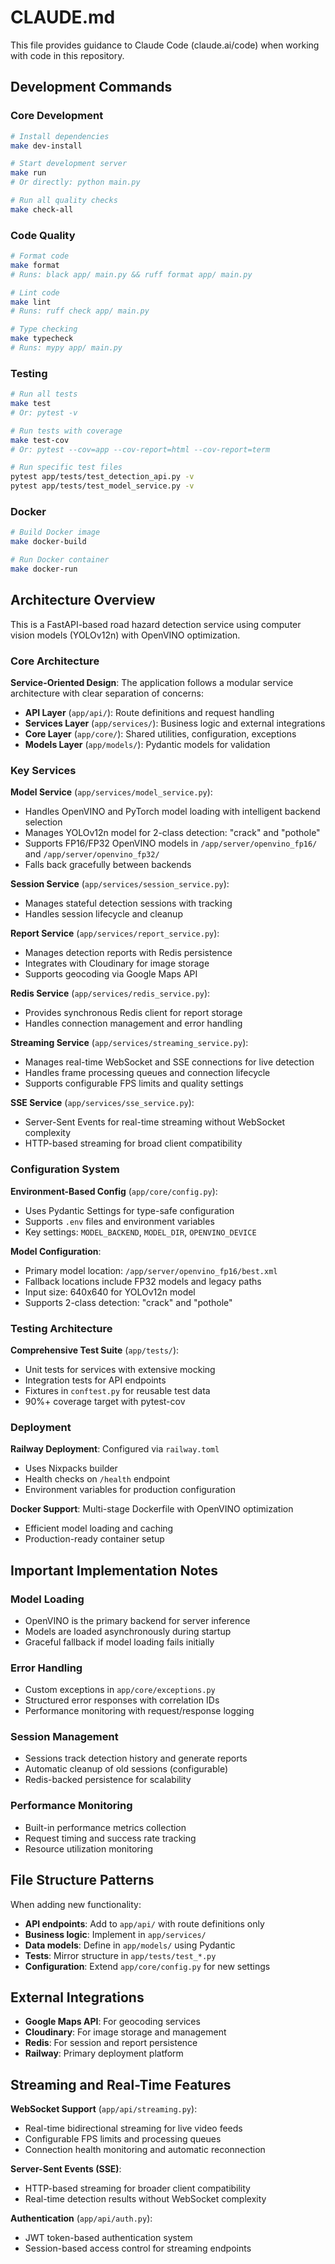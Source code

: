 # CLAUDE.md

This file provides guidance to Claude Code (claude.ai/code) when working with code in this repository.

## Development Commands

### Core Development
```bash
# Install dependencies
make dev-install

# Start development server
make run
# Or directly: python main.py

# Run all quality checks
make check-all
```

### Code Quality
```bash
# Format code
make format
# Runs: black app/ main.py && ruff format app/ main.py

# Lint code  
make lint
# Runs: ruff check app/ main.py

# Type checking
make typecheck
# Runs: mypy app/ main.py
```

### Testing
```bash
# Run all tests
make test
# Or: pytest -v

# Run tests with coverage
make test-cov
# Or: pytest --cov=app --cov-report=html --cov-report=term

# Run specific test files
pytest app/tests/test_detection_api.py -v
pytest app/tests/test_model_service.py -v
```

### Docker
```bash
# Build Docker image
make docker-build

# Run Docker container
make docker-run
```

## Architecture Overview

This is a FastAPI-based road hazard detection service using computer vision models (YOLOv12n) with OpenVINO optimization.

### Core Architecture

**Service-Oriented Design**: The application follows a modular service architecture with clear separation of concerns:

- **API Layer** (`app/api/`): Route definitions and request handling
- **Services Layer** (`app/services/`): Business logic and external integrations  
- **Core Layer** (`app/core/`): Shared utilities, configuration, exceptions
- **Models Layer** (`app/models/`): Pydantic models for validation

### Key Services

**Model Service** (`app/services/model_service.py`): 
- Handles OpenVINO and PyTorch model loading with intelligent backend selection
- Manages YOLOv12n model for 2-class detection: "crack" and "pothole"
- Supports FP16/FP32 OpenVINO models in `/app/server/openvino_fp16/` and `/app/server/openvino_fp32/`
- Falls back gracefully between backends

**Session Service** (`app/services/session_service.py`):
- Manages stateful detection sessions with tracking
- Handles session lifecycle and cleanup

**Report Service** (`app/services/report_service.py`):
- Manages detection reports with Redis persistence
- Integrates with Cloudinary for image storage
- Supports geocoding via Google Maps API

**Redis Service** (`app/services/redis_service.py`):
- Provides synchronous Redis client for report storage
- Handles connection management and error handling

**Streaming Service** (`app/services/streaming_service.py`):
- Manages real-time WebSocket and SSE connections for live detection
- Handles frame processing queues and connection lifecycle
- Supports configurable FPS limits and quality settings

**SSE Service** (`app/services/sse_service.py`):
- Server-Sent Events for real-time streaming without WebSocket complexity
- HTTP-based streaming for broad client compatibility

### Configuration System

**Environment-Based Config** (`app/core/config.py`):
- Uses Pydantic Settings for type-safe configuration
- Supports `.env` files and environment variables
- Key settings: `MODEL_BACKEND`, `MODEL_DIR`, `OPENVINO_DEVICE`

**Model Configuration**:
- Primary model location: `/app/server/openvino_fp16/best.xml`
- Fallback locations include FP32 models and legacy paths
- Input size: 640x640 for YOLOv12n model
- Supports 2-class detection: "crack" and "pothole"

### Testing Architecture

**Comprehensive Test Suite** (`app/tests/`):
- Unit tests for services with extensive mocking
- Integration tests for API endpoints  
- Fixtures in `conftest.py` for reusable test data
- 90%+ coverage target with pytest-cov

### Deployment

**Railway Deployment**: Configured via `railway.toml`
- Uses Nixpacks builder
- Health checks on `/health` endpoint  
- Environment variables for production configuration

**Docker Support**: Multi-stage Dockerfile with OpenVINO optimization
- Efficient model loading and caching
- Production-ready container setup

## Important Implementation Notes

### Model Loading
- OpenVINO is the primary backend for server inference
- Models are loaded asynchronously during startup
- Graceful fallback if model loading fails initially

### Error Handling
- Custom exceptions in `app/core/exceptions.py`
- Structured error responses with correlation IDs
- Performance monitoring with request/response logging

### Session Management
- Sessions track detection history and generate reports
- Automatic cleanup of old sessions (configurable)
- Redis-backed persistence for scalability

### Performance Monitoring
- Built-in performance metrics collection
- Request timing and success rate tracking
- Resource utilization monitoring

## File Structure Patterns

When adding new functionality:
- **API endpoints**: Add to `app/api/` with route definitions only
- **Business logic**: Implement in `app/services/` 
- **Data models**: Define in `app/models/` using Pydantic
- **Tests**: Mirror structure in `app/tests/test_*.py`
- **Configuration**: Extend `app/core/config.py` for new settings

## External Integrations

- **Google Maps API**: For geocoding services
- **Cloudinary**: For image storage and management  
- **Redis**: For session and report persistence
- **Railway**: Primary deployment platform

## Streaming and Real-Time Features

**WebSocket Support** (`app/api/streaming.py`):
- Real-time bidirectional streaming for live video feeds
- Configurable FPS limits and processing queues
- Connection health monitoring and automatic reconnection

**Server-Sent Events (SSE)**:
- HTTP-based streaming for broader client compatibility
- Real-time detection results without WebSocket complexity

**Authentication** (`app/api/auth.py`):
- JWT token-based authentication system
- Session-based access control for streaming endpoints